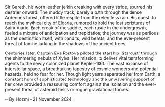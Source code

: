 
Sir Gareth, his worn leather jerkin creaking with every stride, spurred his destrier onward.  The muddy track, barely a path through the dense Ardennes forest, offered little respite from the relentless rain.  His quest: to reach the mythical city of Eldoria, rumored to hold the lost scriptures of Saint Alaric.  Each creak of the saddle, each rustle in the undergrowth, fueled a mixture of anticipation and trepidation; the journey was as perilous as the destination itself, with bandits, wild beasts, and the ever-present threat of famine lurking in the shadows of the ancient trees.


Centuries later, Captain Eva Rostova piloted the starship 'Stardust' through the shimmering nebula of Xylos.  Her mission: to deliver vital terraforming agents to the newly colonized planet Kepler-186f. The vast expanse of interstellar space, a breathtaking tapestry of cosmic wonders and potential hazards, held no fear for her.  Though light years separated her from Earth, a constant hum of sophisticated technology and the unwavering support of her crew provided a reassuring comfort against the isolation and the ever-present threat of asteroid fields or rogue gravitational forces.

~ By Hozmi - 21 November 2024
